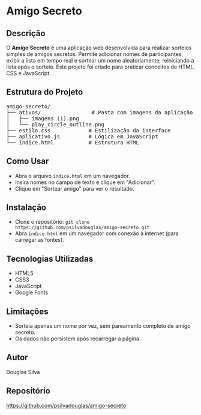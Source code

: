 <h1>Amigo Secreto</h1>

<h2>Descrição</h2>
<p>O <strong>Amigo Secreto</strong> é uma aplicação web desenvolvida para realizar sorteios simples de amigos secretos. Permite adicionar nomes de participantes, exibir a lista em tempo real e sortear um nome aleatoriamente, reiniciando a lista após o sorteio. Este projeto foi criado para praticar conceitos de HTML, CSS e JavaScript.</p>

<h2>Estrutura do Projeto</h2>
<pre>
amigo-secreto/
├── ativos/                # Pasta com imagens da aplicação
│   ├── imagens (1).png
│   └── play_circle_outline.png
├── estilo.css            # Estilização da interface
├── aplicativo.js         # Lógica em JavaScript
└── índice.html           # Estrutura HTML
</pre>

<h2>Como Usar</h2>
<ul>
    <li>Abra o arquivo <code>índice.html</code> em um navegador.</li>
    <li>Insira nomes no campo de texto e clique em "Adicionar".</li>
    <li>Clique em "Sortear amigo" para ver o resultado.</li>
</ul>

<h2>Instalação</h2>
<ul>
    <li>Clone o repositório: <code>git clone https://github.com/psilvadouglas/amigo-secreto.git</code></li>
    <li>Abra <code>índice.html</code> em um navegador com conexão à internet (para carregar as fontes).</li>
</ul>

<h2>Tecnologias Utilizadas</h2>
<ul>
    <li>HTML5</li>
    <li>CSS3</li>
    <li>JavaScript</li>
    <li>Google Fonts</li>
</ul>

<h2>Limitações</h2>
<ul>
    <li>Sorteia apenas um nome por vez, sem pareamento completo de amigo secreto.</li>
    <li>Os dados não persistem após recarregar a página.</li>
</ul>

<h2>Autor</h2>
<p>Douglas Silva</p>

<h2>Repositório</h2>
<p><a href="https://github.com/psilvadouglas/amigo-secreto">https://github.com/psilvadouglas/amigo-secreto</a></p>
